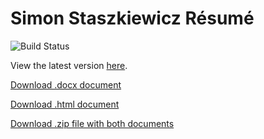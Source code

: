 # Simon Staszkiewicz Résumé

![Build Status](https://github.com/stasmo/resume/actions/workflows/main.yml/badge.svg)

View the latest version [here](https://github.com/Stasmo/resume/blob/master/SimonStaszkiewiczResume.md).

[Download .docx document](https://simon-staszkiewicz-public.s3-us-west-2.amazonaws.com/resume/latest/SimonStaszkiewiczResume.docx)

[Download .html document](https://simon-staszkiewicz-public.s3-us-west-2.amazonaws.com/resume/latest/SimonStaszkiewiczResume.html)

[Download .zip file with both documents](https://simon-staszkiewicz-public.s3-us-west-2.amazonaws.com/resume/latest/SimonStaszkiewiczResume.zip)
